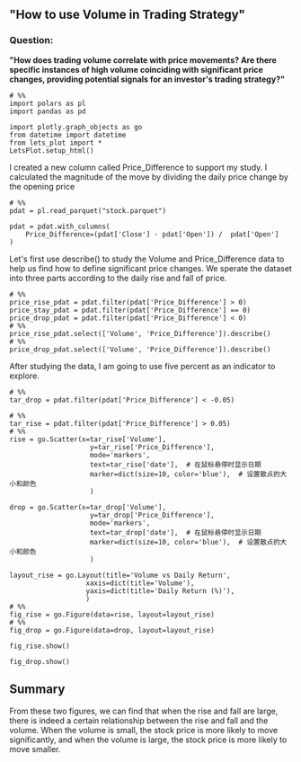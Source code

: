 ## "How to use Volume in Trading Strategy"


### Question:
__"How does trading volume correlate with price movements? Are there specific instances of high volume coinciding with significant price changes, providing potential signals for an investor's trading strategy?"__

```{python}
# %%
import polars as pl
import pandas as pd

import plotly.graph_objects as go
from datetime import datetime
from lets_plot import *
LetsPlot.setup_html()
```

I created a new column called Price_Difference to support my study. I calculated the magnitude of the move by dividing the daily price change by the opening price
```{python}
# %%
pdat = pl.read_parquet("stock.parquet")

pdat = pdat.with_columns(
    Price_Difference=(pdat['Close'] - pdat['Open']) /  pdat['Open']
)
```

Let's first use describe() to study the Volume and Price_Difference data to help us find how to define significant price changes. We sperate the dataset into three parts according to the daily rise and fall of price.

```{python}
# %%
price_rise_pdat = pdat.filter(pdat['Price_Difference'] > 0)
price_stay_pdat = pdat.filter(pdat['Price_Difference'] == 0)
price_drop_pdat = pdat.filter(pdat['Price_Difference'] < 0)
# %%
price_rise_pdat.select(['Volume', 'Price_Difference']).describe()
# %%
price_drop_pdat.select(['Volume', 'Price_Difference']).describe()
```

After studying the data, I am going to use five percent as an indicator to explore.

```{python}
# %%
tar_drop = pdat.filter(pdat['Price_Difference'] < -0.05)

# %%
tar_rise = pdat.filter(pdat['Price_Difference'] > 0.05)
# %%
rise = go.Scatter(x=tar_rise['Volume'],
                    y=tar_rise['Price_Difference'],
                    mode='markers',
                    text=tar_rise['date'],  # 在鼠标悬停时显示日期
                    marker=dict(size=10, color='blue'),  # 设置散点的大小和颜色
                    )

drop = go.Scatter(x=tar_drop['Volume'],
                    y=tar_drop['Price_Difference'],
                    mode='markers',
                    text=tar_drop['date'],  # 在鼠标悬停时显示日期
                    marker=dict(size=10, color='blue'),  # 设置散点的大小和颜色
                    )

layout_rise = go.Layout(title='Volume vs Daily Return',
                   xaxis=dict(title='Volume'),
                   yaxis=dict(title='Daily Return (%)'),
                   )
# %%
fig_rise = go.Figure(data=rise, layout=layout_rise)
# %%
fig_drop = go.Figure(data=drop, layout=layout_rise)
```

```{python}
fig_rise.show()
```

```{python}
fig_drop.show()
```

## Summary
From these two figures, we can find that when the rise and fall are large, there is indeed a certain relationship between the rise and fall and the volume. When the volume is small, the stock price is more likely to move significantly, and when the volume is large, the stock price is more likely to move smaller.
